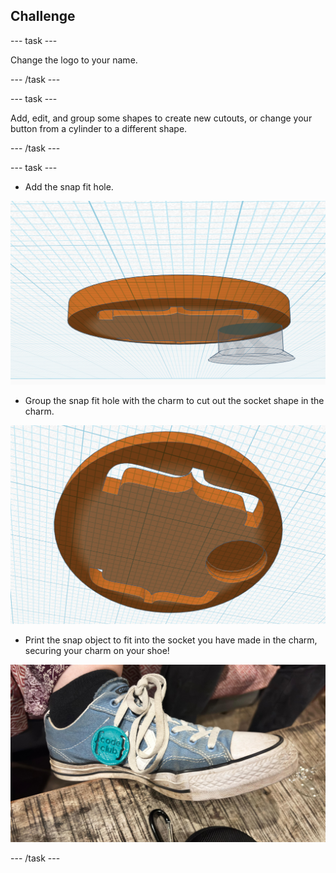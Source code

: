 ## Challenge

--- task ---

Change the logo to your name.

--- /task ---

--- task ---

Add, edit, and group some shapes to create new cutouts, or change your button from a cylinder to a different shape.

--- /task ---

--- task ---

- Add the snap fit hole.

![The snap fit hole in place on the charm](images/snap-fit-hole.png)

- Group the snap fit hole with the charm to cut out the socket shape in the charm.

![The snap fit hole grouped, creating a cutout in the charm](images/snap-fit-socket.png)

- Print the snap object to fit into the socket you have made in the charm, securing your charm on your shoe!

![The charm fitted through the hole of shoe, securing the charm](images/shoe-charm.jpg)

--- /task ---
